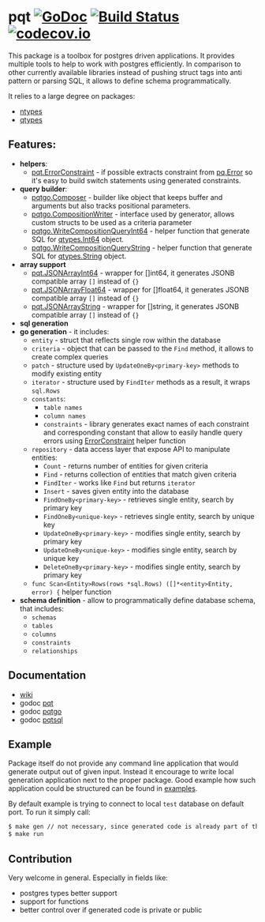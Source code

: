 # pqt [![GoDoc](https://godoc.org/github.com/piotrkowalczuk/pqt?status.svg)](http://godoc.org/github.com/piotrkowalczuk/pqt)&nbsp;[![Build Status](https://travis-ci.org/piotrkowalczuk/pqt.svg)](https://travis-ci.org/piotrkowalczuk/pqt)&nbsp;[![codecov.io](https://codecov.io/github/piotrkowalczuk/pqt/coverage.svg?branch=master)](https://codecov.io/github/piotrkowalczuk/pqt?branch=master)
This package is a toolbox for postgres driven applications.
It provides multiple tools to help to work with postgres efficiently.
In comparison to other currently available libraries instead of pushing struct tags into anti pattern or parsing SQL, it allows to define schema programmatically.

It relies to a large degree on packages:

* [ntypes](http://github.com/piotrkowalczuk/ntypes)
* [qtypes](http://github.com/piotrkowalczuk/qtypes)

## Features:

- __helpers__:
	- [pqt.ErrorConstraint](https://godoc.org/github.com/piotrkowalczuk/pqt#ErrorConstraint) - if possible extracts constraint from [pq.Error](https://godoc.org/github.com/lib/pq#Error) so it's easy to build switch statements using generated constraints.
- __query builder__:
	- [pqtgo.Composer](https://godoc.org/github.com/piotrkowalczuk/pqt/pqtgo#Composer) - builder like object that keeps buffer and arguments but also tracks positional parameters.
	- [pqtgo.CompositionWriter](https://godoc.org/github.com/piotrkowalczuk/pqt/pqtgo#CompositionWriter) - interface used by generator, allows custom structs to be used as a criteria parameter
	- [pqtgo.WriteCompositionQueryInt64](https://godoc.org/github.com/piotrkowalczuk/pqt/pqtgo#WriteCompositionQueryInt64) - helper function that generate SQL for [qtypes.Int64](https://godoc.org/github.com/piotrkowalczuk/qtypes#Int64) object.
	- [pqtgo.WriteCompositionQueryString](https://godoc.org/github.com/piotrkowalczuk/pqt/pqtgo#WriteCompositionQueryString) - helper function that generate SQL for [qtypes.String](https://godoc.org/github.com/piotrkowalczuk/qtypes#String) object.
- __array support__
	- [pqt.JSONArrayInt64](https://godoc.org/github.com/piotrkowalczuk/pqt#JSONArrayInt64) - wrapper for []int64, it generates JSONB compatible array `[]` instead of `{}`
	- [pqt.JSONArrayFloat64](https://godoc.org/github.com/piotrkowalczuk/pqt#JSONArrayFloat64) - wrapper for []float64, it generates JSONB compatible array `[]` instead of `{}`
	- [pqt.JSONArrayString](https://godoc.org/github.com/piotrkowalczuk/pqt#JSONArrayString) - wrapper for []string, it generates JSONB compatible array `[]` instead of `{}`
- __sql generation__
- __go generation__ - it includes:
	- `entity` - struct that reflects single row within the database
	- `criteria` - object that can be passed to the `Find` method, it allows to create complex queries
	- `patch` - structure used by `UpdateOneBy<primary-key>` methods to modify existing entity
	- `iterator` - structure used by `FindIter` methods as a result, it wraps `sql.Rows`
	- `constants`:
		- `table names`
		- `column names`
		- `constraints` - library generates exact names of each constraint and corresponding constant that allow to easily handle query errors using [ErrorConstraint](https://godoc.org/github.com/piotrkowalczuk/pqt#ErrorConstraint) helper function
	- `repository` - data access layer that expose API to manipulate entities:
		- `Count` - returns number of entities for given criteria
		- `Find` - returns collection of entities that match given criteria
		- `FindIter` - works like `Find` but returns `iterator`
		- `Insert` - saves given entity into the database
		- `FindOneBy<primary-key>` - retrieves single entity, search by primary key
		- `FindOneBy<unique-key>` - retrieves single entity, search by unique key
		- `UpdateOneBy<primary-key>` - modifies single entity, search by primary key
		- `UpdateOneBy<unique-key>` - modifies single entity, search by unique key
		- `DeleteOneBy<primary-key>` - modifies single entity, search by primary key
	- `func Scan<Entity>Rows(rows *sql.Rows) ([]*<entity>Entity, error) {` helper function
- __schema definition__ - allow to programmatically define database schema, that includes:
	- `schemas`
	- `tables`
	- `columns`
	- `constraints`
	- `relationships`

## Documentation

* [wiki](https://github.com/piotrkowalczuk/pqt/wiki)
* godoc [pqt](http://godoc.org/github.com/piotrkowalczuk/pqt)
* godoc [pqtgo](http://godoc.org/github.com/piotrkowalczuk/pqt/pqtgo)
* godoc [pqtsql](http://godoc.org/github.com/piotrkowalczuk/pqt/pqtsql)

## Example

Package itself do not provide any command line application that would generate output out of given input.
Instead it encourage to write local generation application next to the proper package.
Good example how such application could be structured can be found in [examples](https://github.com/piotrkowalczuk/pqt/tree/master/example).

By default example is trying to connect to local `test` database on default port.
To run it simply call:

```bash
$ make gen // not necessary, since generated code is already part of the repo
$ make run
```

## Contribution

Very welcome in general. Especially in fields like:

* postgres types better support
* support for functions
* better control over if generated code is private or public

